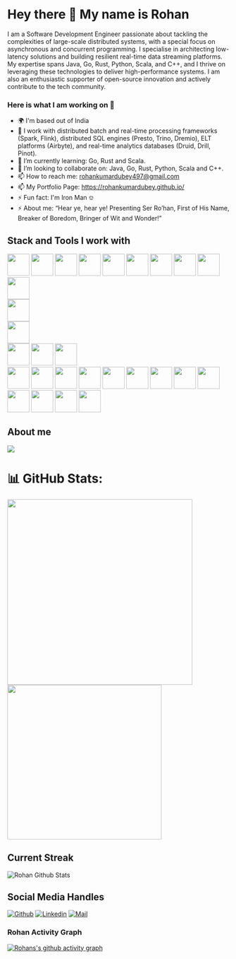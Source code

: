 Hey there 👋 My name is Rohan 
=============================
I am a Software Development Engineer passionate about tackling the complexities of large-scale distributed systems, with a special focus on asynchronous and concurrent programming. I specialise in architecting low-latency solutions and building resilient real-time data streaming platforms. My expertise spans Java, Go, Rust, Python, Scala, and C++, and I thrive on leveraging these technologies to deliver high-performance systems. I am also an enthusiastic supporter of open-source innovation and actively contribute to the tech community.

### Here is what I am working on 👋
- 🌍 I'm based out of India
- 🔭 I work with distributed batch and real-time processing frameworks (Spark, Flink), distributed SQL engines (Presto, Trino, Dremio), ELT platforms (Airbyte), and real-time analytics databases (Druid, Drill, Pinot).
- 🌱 I’m currently learning: Go, Rust and Scala.
- 👯 I’m looking to collaborate on: Java, Go, Rust, Python, Scala and C++.
- 📫 How to reach me: rohankumardubey497@gmail.com
- 📫 My Portfolio Page: https://rohankumardubey.github.io/
- ⚡ Fun fact: I'm Iron Man ⎊
- ⚡ About me: “Hear ye, hear ye! Presenting Ser Ro’han, First of His Name, Breaker of Boredom, Bringer of Wit and Wonder!”


## Stack and Tools I work with 
<code><img height="50" src="https://www.vectorlogo.zone/logos/java/java-horizontal.svg"></code>
<code><img height="50" src="https://www.vectorlogo.zone/logos/python/python-ar21.svg"></code>
<code><img height="50" src="https://www.vectorlogo.zone/logos/golang/golang-horizontal.svg"></code>
<code><img height="50" src="https://www.vectorlogo.zone/logos/rust-lang/rust-lang-icon.svg"></code>
<code><img height="50" src="https://img.icons8.com/dusk/344/scala.png"></code>
<code><img height="50" src="https://cdn.worldvectorlogo.com/logos/c.svg"></code>
<code><img height="50" src="https://www.vectorlogo.zone/logos/php/php-horizontal.svg"></code>
<code><img height="50" src="https://www.vectorlogo.zone/logos/gnu_bash/gnu_bash-ar21.svg"></code>
<code><img height="50" src="https://www.vectorlogo.zone/logos/djangoproject/djangoproject-ar21.svg"></code>	
<code><img height="50" src="https://www.vectorlogo.zone/logos/apache_spark/apache_spark-ar21.svg"></code>	
<code><img height="50" src="https://www.vectorlogo.zone/logos/amazon_aws/amazon_aws-ar21.svg"></code>	
<code><img height="50" src="https://www.vectorlogo.zone/logos/apache_hadoop/apache_hadoop-ar21.svg"></code>		
<code><img height="50" src="https://www.vectorlogo.zone/logos/apache_hive/apache_hive-ar21.svg"></code>	
<code><img height="50" src="https://www.vectorlogo.zone/logos/mongodb/mongodb-ar21.svg"></code>
<code><img height="50" src="https://www.vectorlogo.zone/logos/mysql/mysql-horizontal.svg"></code>	
<code><img height="50" src="https://www.vectorlogo.zone/logos/mariadb/mariadb-ar21.svg"></code>
<code><img height="50" src="https://www.vectorlogo.zone/logos/postgresql/postgresql-ar21.svg"></code>
<code><img height="50" src="https://www.vectorlogo.zone/logos/apache_kafka/apache_kafka-ar21.svg"></code>
<code><img height="50" src="https://img.icons8.com/color/344/intellij-idea.png"></code>
<code><img height="50" src="https://img.icons8.com/color/344/pycharm.png"></code>
<code><img height="50" src="https://www.vectorlogo.zone/logos/visualstudio_code/visualstudio_code-ar21.svg"></code>
<code><img height="50" src="https://www.vectorlogo.zone/logos/vim/vim-ar21.svg"></code>
<code><img height="50" src="https://img.icons8.com/color/344/notepad-plus-plus.png"></code>
<code><img height="50" src="https://www.vectorlogo.zone/logos/github/github-ar21.svg"></code>
<code><img height="50" src="https://www.vectorlogo.zone/logos/apache/apache-official.svg"></code>
<code><img height="50" src="https://www.vectorlogo.zone/logos/opensource/opensource-ar21.svg"></code>
<code><img height="50" src="https://www.vectorlogo.zone/logos/redhat/redhat-ar21.svg"></code>
<code><img height="50" src="https://www.vectorlogo.zone/logos/gnu/gnu-ar21.svg"></code>


## About me
<p>
  <img src="https://github-profile-summary-cards.vercel.app/api/cards/profile-details?username=rohankumardubey" />
  <br/>
</p>

# 📊 GitHub Stats:
<p>
  <img align="center" src="https://github-readme-stats.vercel.app/api?username=rohankumardubey&count_private=true&theme=buefy&show_icons=true&include_all_commits=true&show=prs_merged,prs_merged_percentage" width="420"/> 
  <img align="center" src="https://github-readme-stats.vercel.app/api/top-langs/?username=rohankumardubey&layout=compact&theme=buefy&hide_border=true&langs_count=8" width="350"/> 
</p>

## Current Streak
<p>
<img align="center" src="https://streak-stats.demolab.com/?user=rohankumardubey" alt="Rohan Github Stats" /></a>
</p>

## Social Media Handles
[![Github](https://img.shields.io/github/followers/rohankumardubey?label=Follow&style=social)](https://github.com/rohankumardubey)
[![Linkedin](https://img.shields.io/badge/-Rohan%20Kumar%20Dubey-blue?style=flat-square&logo=linkedin&logoColor=white&link=)](https://www.linkedin.com/in/rohan-kumar-dubey-3a9a31156/)
[![Mail](https://img.shields.io/badge/-rohankumardubey497@gmail.com-gray?style=flat-square&logo=gmail&logoColor=red&link=)](mailto:rohankumardubey497@gmail.com)



### Rohan Activity Graph
[![Rohans's github activity graph](https://github-readme-activity-graph.vercel.app/graph?username=rohankumardubey&theme=github-compact&bg_color=000000&color=00FF00&line=ff0000&point=FFFF00&area=true&hide_border=true)](https://github.com/rohankumardubey/github-readme-activity-graph)

